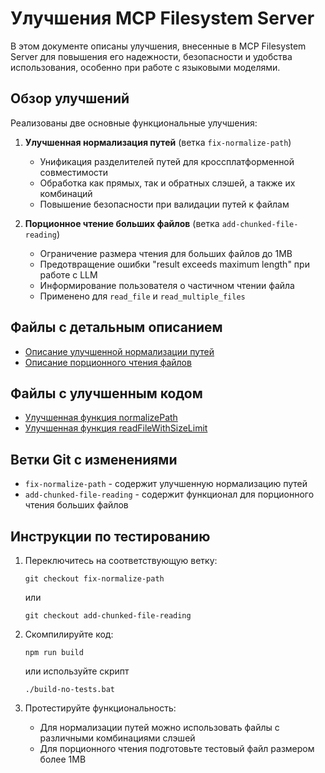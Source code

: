 # Улучшения MCP Filesystem Server

В этом документе описаны улучшения, внесенные в MCP Filesystem Server для повышения его надежности, безопасности и удобства использования, особенно при работе с языковыми моделями.

## Обзор улучшений

Реализованы две основные функциональные улучшения:

1. **Улучшенная нормализация путей** (ветка `fix-normalize-path`)
   - Унификация разделителей путей для кроссплатформенной совместимости
   - Обработка как прямых, так и обратных слэшей, а также их комбинаций
   - Повышение безопасности при валидации путей к файлам

2. **Порционное чтение больших файлов** (ветка `add-chunked-file-reading`)
   - Ограничение размера чтения для больших файлов до 1MB
   - Предотвращение ошибки "result exceeds maximum length" при работе с LLM
   - Информирование пользователя о частичном чтении файла
   - Применено для `read_file` и `read_multiple_files`

## Файлы с детальным описанием

- [Описание улучшенной нормализации путей](./normalize-path-description.md)
- [Описание порционного чтения файлов](./chunked-file-reading-description.md)

## Файлы с улучшенным кодом

- [Улучшенная функция normalizePath](./normalize-path-improved.ts)
- [Улучшенная функция readFileWithSizeLimit](./read-file-limit-improved.ts)

## Ветки Git с изменениями

- `fix-normalize-path` - содержит улучшенную нормализацию путей
- `add-chunked-file-reading` - содержит функционал для порционного чтения больших файлов

## Инструкции по тестированию

1. Переключитесь на соответствующую ветку:
   ```
   git checkout fix-normalize-path
   ```
   или
   ```
   git checkout add-chunked-file-reading
   ```

2. Скомпилируйте код:
   ```
   npm run build
   ```
   или используйте скрипт
   ```
   ./build-no-tests.bat
   ```

3. Протестируйте функциональность:
   - Для нормализации путей можно использовать файлы с различными комбинациями слэшей
   - Для порционного чтения подготовьте тестовый файл размером более 1MB
